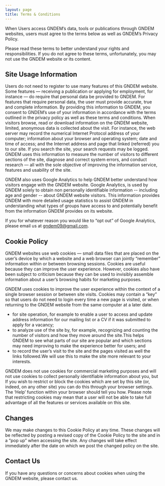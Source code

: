 ```yaml
---
layout: page
title: Terms & Conditions
---
```


When Users access GNDEM’s data, tools or publications through GNDEM websites, users must agree to the terms below as well as GNDEM’s Privacy Policy.

Please read these terms to better understand your rights and responsibilities. If you do not agree to these terms, unfortunately, you may not use the GNDEM website or its content.

## Site Usage Information

Users do not need to register to use many features of this GNDEM website. Some features — receiving a publication or applying for employment, for instance — do require that personal data be provided to GNDEM. For features that require personal data, the user must provide accurate, true and complete information. By providing this information to GNDEM, you consent to GNDEM’s use of your information in accordance with the terms outlined in the privacy policy as well as these terms and conditions.
When visitors browse, read or download information on the GNDEM website, limited, anonymous data is collected about the visit. For instance, the web server may record the numerical Internet Protocol address of your computer; information about your browser and operating system; date and time of access; and the Internet address and page that linked (referred) you to our site. If you search the site, your search requests may be logged. GNDEM uses this information to measure the number of visitors to different sections of the site, diagnose and correct system errors, and conduct research — all with the sole objective of improving the information service, features and usability of the site.

GNDEM also uses Google Analytics to help GNDEM better understand how visitors engage with the GNDEM website. Google Analytics, is used by GNDEM solely to obtain non personally identifiable information -- including age and gender -- about GNDEM website visitors. This information provides GNDEM with more detailed usage statistics to assist GNDEM in understanding what types of groups have access to and potentially benefit from the information GNDEM provides on its website.

If you for whatever reason you would like to “opt out” of Google Analytics, please email us at gndem09@gmail.com.

## Cookie Policy

GNDEM websites use web cookies — small data files that are placed on the user’s device by which a website and a web browser can jointly “remember” information within or between browsing sessions. Cookies are useful because they can improve the user experience. However, cookies also have been subject to criticism because they can be used to invisibly assemble information about a user’s browsing habits for marketing purposes.

GNDEM uses cookies to improve the user experience within the context of a single browser session or between site visits. Cookies may contain a “key” so that users do not need to login every time a new page is visited, or when returning to the GNDEM website from the same computer at a later date.

- for site operation, for example to enable a user to access and update address information for our mailing list or a CV if it was submitted to apply for a vacancy;
- to analyze use of the site by, for example, recognizing and counting the number of visitors and how they move around the site.This helps GNDEM to see what parts of our site are popular and which sections may need improving to make the experience better for users; and
- to record the user’s visit to the site and the pages visited as well the links followed.We will use this to make the site more relevant to your interests.

GNDEM does not use cookies for commercial marketing purposes and will not use cookies to collect personally identifiable information about you, but If you wish to restrict or block the cookies which are set by this site (or, indeed, on any other site) you can do this through your browser settings. The ‘Help’ function within your browser should tell you how. Please note that restricting cookies may mean that a user will not be able to take full advantage of all the features or services available on this site.

## Changes

We may make changes to this Cookie Policy at any time. These changes will be reflected by posting a revised copy of the Cookie Policy to the site and in a “pop up” when accessing the site. Any changes will take effect immediately after the date on which we post the changed policy on the site.

## Contact Us

If you have any questions or concerns about cookies when using the GNDEM website, please contact us.
